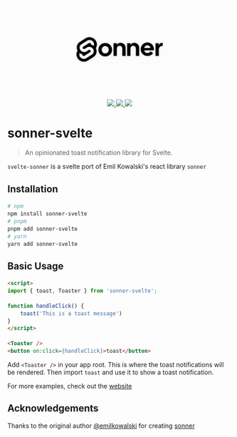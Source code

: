 <p align="center">
<a href="https://sonner-svelte.vercel.app">
<img src="./banner.png" alt="" />
</a>
</p>
<p align="center">
<a aria-label="Website" href="https://sonner-svelte.vercel.app">
<img src="https://img.shields.io/badge/website-ffffff?style=for-the-badge&logo=svelte" />
</a>
<a aria-label="License" href="https://github.com/devloop01/sonner-svelte/blob/main/LICENSE">
<img src="https://img.shields.io/npm/l/sonner-svelte?color=green&style=for-the-badge" />
</a>
<a aria-label="NPM version" href="https://npmjs.com/package/sonner-svelte">
<img src="https://img.shields.io/npm/v/sonner-svelte?color=blue&style=for-the-badge" />
</a>
</p>

# sonner-svelte

> An opinionated toast notification library for Svelte.

`svelte-sonner` is a svelte port of Emil Kowalski's react library `sonner`

## Installation

```bash
# npm
npm install sonner-svelte
# pnpm
pnpm add sonner-svelte
# yarn
yarn add sonner-svelte
```

## Basic Usage

```html
<script>
import { toast, Toaster } from 'sonner-svelte';

function handleClick() {
    toast('This is a toast message')
}
</script>

<Toaster />
<button on:click={handleClick}>toast</button>
```

Add `<Toaster />` in your app root. This is where the toast notifications will be rendered. Then import `toast` and use it to show a toast notification.

For more examples, check out the [website](https://sonner-svelte.vercel.app/)

## Acknowledgements

Thanks to the original author [@emilkowalski](https://github.com/emilkowalski) for creating [sonner](https://github.com/emilkowalski/sonner)
